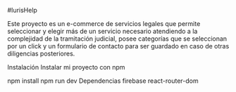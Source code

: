 #IurisHelp 

Este proyecto es un e-commerce de servicios legales que permite seleccionar y elegir más de un servicio necesario atendiendo a la complejidad de la tramitación judicial, posee categorías que se seleccionan por un click y un formulario de contacto para ser guardado en caso de otras diligencias posteriores. 

Instalación
Instalar mi proyecto con npm

  npm install
  npm run dev
Dependencias
  firebase
  react-router-dom

